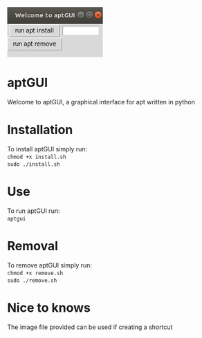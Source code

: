 <img src="readmeimg.png" alt="The interface" width="221" height="116"> 
<h1>aptGUI</h1>
Welcome to aptGUI, a graphical interface for apt written in python

<h1>Installation</h1>
To install aptGUI simply run:<br>
<code>chmod +x install.sh</code><br>
<code>sudo ./install.sh</code>

<h1>Use</h1>
To run aptGUI run:<br>
<code>aptgui</code>

<h1>Removal</h1>
To remove aptGUI simply run:<br>
<code>chmod +x remove.sh</code><br>
<code>sudo ./remove.sh</code>

<h1>Nice to knows</h1>
The image file provided can be used if creating a shortcut

